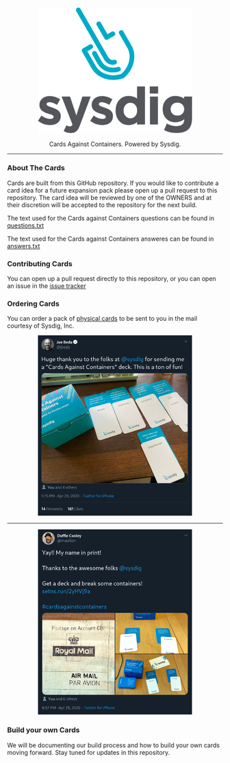 <p align="center"><img src="sysdig.png" width="360"></p>

<p align="center">Cards Against Containers. Powered by Sysdig.</p>

<hr>

### About The Cards

Cards are built from this GitHub repository. If you would like to contribute a card idea for a future expansion pack please open up a pull request to this repository. The card idea will be reviewed by one of the OWNERS and at their discretion will be accepted to the repository for the next build.

The text used for the Cards against Containers questions can be found in [questions.txt](./questions.txt)

The text used for the Cards against Containers answeres can be found in [answers.txt](./answers.txt)

### Contributing Cards

You can open up a pull request directly to this repository, or you can open an issue in the [issue tracker](https://github.com/cardsagainstcontainers/deck/issues)

### Ordering Cards

You can order a pack of [physical cards](https://go.sysdig.com/cardsagainstcontainers) to be sent to you in the mail courtesy of Sysdig, Inc. 

<p align="center"><a href="https://twitter.com/jbeda/status/1255651920628207616?s=20"><img src="tweet-joe.png" width="360"></a></p>

<hr>

<p align="center"><a href="https://twitter.com/mauilion/status/1255315212795854848?s=20"><img src="tweet-duffie.png" width="360"></a></p>


### Build your own Cards

We will be documenting our build process and how to build your own cards moving forward. Stay tuned for updates in this repository.
